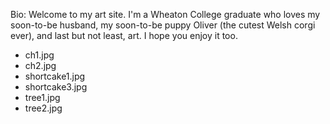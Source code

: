 <!--
    This is everything on the homepage.
    The top portion is your little bio box,
    and the bottom is the images included in the slideshow

    EXAMPLE:

    Bio: Hi!  I'm drunk!  That's pretty much all you need to know about me.

    * favoriteImage1.jpg
    * favimage2.png
    * anotherfavorite.jpg
-->

Bio: Welcome to my art site.  I'm a Wheaton College graduate who loves my soon-to-be husband, my soon-to-be puppy Oliver (the cutest Welsh corgi ever), and last but not least, art.  I hope you enjoy it too.

* ch1.jpg
* ch2.jpg
* shortcake1.jpg
* shortcake3.jpg
* tree1.jpg
* tree2.jpg

